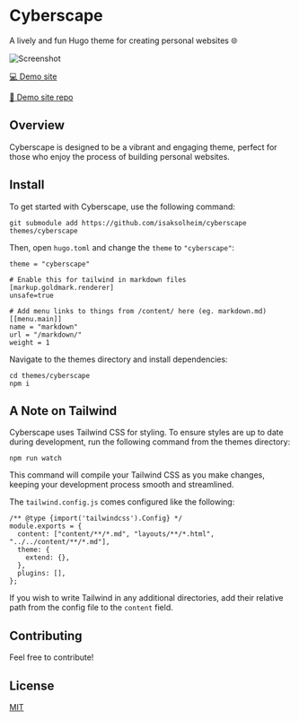 # Cyberscape

A lively and fun Hugo theme for creating personal websites 🌐

![Screenshot](https://raw.githubusercontent.com/isaksolheim/cyberscape/main/images/screenshot.jpg)

[💻 Demo site](https://isaksolheim.github.io/cyberspace/)

[🔨 Demo site repo](https://github.com/isaksolheim/cyberspace)

## Overview

Cyberscape is designed to be a vibrant and engaging theme, perfect for those who enjoy the process of building personal websites.

## Install

To get started with Cyberscape, use the following command:

```
git submodule add https://github.com/isaksolheim/cyberscape themes/cyberscape
```

Then, open `hugo.toml` and change the `theme` to `"cyberscape"`:

```
theme = "cyberscape"

# Enable this for tailwind in markdown files
[markup.goldmark.renderer]
unsafe=true

# Add menu links to things from /content/ here (eg. markdown.md)
[[menu.main]]
name = "markdown"
url = "/markdown/"
weight = 1
```

Navigate to the themes directory and install dependencies:

```
cd themes/cyberscape
npm i
```

## A Note on Tailwind

Cyberscape uses Tailwind CSS for styling. To ensure styles are up to date during development, run the following command from the themes directory:

```
npm run watch
```

This command will compile your Tailwind CSS as you make changes, keeping your development process smooth and streamlined.

The `tailwind.config.js` comes configured like the following:

```
/** @type {import('tailwindcss').Config} */
module.exports = {
  content: ["content/**/*.md", "layouts/**/*.html", "../../content/**/*.md"],
  theme: {
    extend: {},
  },
  plugins: [],
};
```

If you wish to write Tailwind in any additional directories, add their relative path from the config file to the `content` field.

## Contributing

Feel free to contribute!

## License

[MIT](https://github.com/isaksolheim/cyberscape/blob/main/LICENSE)
